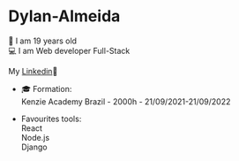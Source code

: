 # Dylan-Almeida
:man: I am 19 years old<br>
:computer: I am Web developer Full-Stack<br>


My <a href="https://www.linkedin.com/in/dylan-almeida/">Linkedin</a>:link:

 - :mortar_board: Formation:<br>
  Kenzie Academy Brazil - 2000h - 21/09/2021-21/09/2022

 - Favourites tools:<br>
   React<br>
   Node.js<br>
   Django<br>

